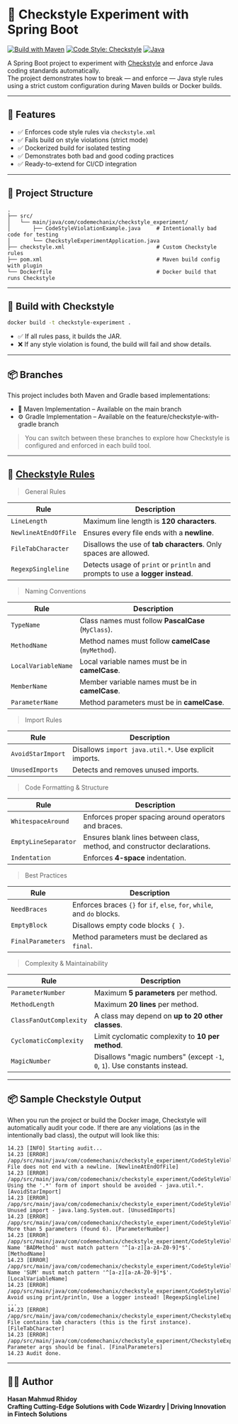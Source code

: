 # 🧪 Checkstyle Experiment with Spring Boot

[![Build with Maven](https://img.shields.io/badge/build-Maven-blue.svg)](https://maven.apache.org/)
[![Code Style: Checkstyle](https://img.shields.io/badge/code%20style-checkstyle-brightgreen.svg)](https://checkstyle.org/)
[![Java](https://img.shields.io/badge/java-21-blue.svg)](https://openjdk.org/projects/jdk/21/)

A Spring Boot project to experiment with [Checkstyle](https://checkstyle.org/) and enforce Java coding standards automatically.  
The project demonstrates how to break — and enforce — Java style rules using a strict custom configuration during Maven builds or Docker builds.

---

## 🧪 Features

- ✅ Enforces code style rules via `checkstyle.xml`
- ✅ Fails build on style violations (strict mode)
- ✅ Dockerized build for isolated testing
- ✅ Demonstrates both bad and good coding practices
- ✅ Ready-to-extend for CI/CD integration

---

## 📁 Project Structure

```plaintext
.
├── src/
│   └── main/java/com/codemechanix/checkstyle_experiment/
│       ├── CodeStyleViolationExample.java     # Intentionally bad code for testing
│       └── CheckstyleExperimentApplication.java
├── checkstyle.xml                             # Custom Checkstyle rules
├── pom.xml                                    # Maven build config with plugin
└── Dockerfile                                 # Docker build that runs Checkstyle
```
---
## 🔨 Build with Checkstyle

```bash
docker build -t checkstyle-experiment .
```

* ✅ If all rules pass, it builds the JAR.
* ❌ If any style violation is found, the build will fail and show details.
---
## 📦 Branches

This project includes both Maven and Gradle based implementations:

* 🧰 Maven Implementation – Available on the main branch
* ⚙️ Gradle Implementation – Available on the feature/checkstyle-with-gradle branch

> You can switch between these branches to explore how Checkstyle is configured and enforced in each build tool.
---
## 📏 [Checkstyle Rules](https://checkstyle.org/checks.html)

> General Rules

| Rule               | Description                                                                 |
|--------------------|-----------------------------------------------------------------------------|
| `LineLength`       | Maximum line length is **120 characters**.                                  |
| `NewlineAtEndOfFile` | Ensures every file ends with a **newline**.                                 |
| `FileTabCharacter` | Disallows the use of **tab characters**. Only spaces are allowed.           |
| `RegexpSingleline` | Detects usage of `print` or `println` and prompts to use a **logger instead**. |

> Naming Conventions

| Rule                | Description                                                                 |
|---------------------|-----------------------------------------------------------------------------|
| `TypeName`          | Class names must follow **PascalCase** (`MyClass`).                         |
| `MethodName`        | Method names must follow **camelCase** (`myMethod`).                        |
| `LocalVariableName` | Local variable names must be in **camelCase**.                              |
| `MemberName`        | Member variable names must be in **camelCase**.                             |
| `ParameterName`     | Method parameters must be in **camelCase**.                                 |


> Import Rules

| Rule              | Description                                                                 |
|-------------------|-----------------------------------------------------------------------------|
| `AvoidStarImport` | Disallows `import java.util.*`. Use explicit imports.                       |
| `UnusedImports`   | Detects and removes unused imports.                                         |

> Code Formatting & Structure

| Rule                 | Description                                                                 |
|----------------------|-----------------------------------------------------------------------------|
| `WhitespaceAround`   | Enforces proper spacing around operators and braces.                        |
| `EmptyLineSeparator` | Ensures blank lines between class, method, and constructor declarations.    |
| `Indentation`        | Enforces **4-space** indentation.                                           |

> Best Practices

| Rule              | Description                                                                 |
|-------------------|-----------------------------------------------------------------------------|
| `NeedBraces`      | Enforces braces `{}` for `if`, `else`, `for`, `while`, and `do` blocks.     |
| `EmptyBlock`      | Disallows empty code blocks `{ }`.                                          |
| `FinalParameters` | Method parameters must be declared as `final`.                              |

> Complexity & Maintainability

| Rule                    | Description                                                                 |
|-------------------------|-----------------------------------------------------------------------------|
| `ParameterNumber`       | Maximum **5 parameters** per method.                                       |
| `MethodLength`          | Maximum **20 lines** per method.                                           |
| `ClassFanOutComplexity` | A class may depend on **up to 20 other classes**.                          |
| `CyclomaticComplexity`  | Limit cyclomatic complexity to **10 per method**.                          |
| `MagicNumber`           | Disallows "magic numbers" (except `-1`, `0`, `1`). Use constants instead.  |

---

## 📦 Sample Checkstyle Output

When you run the project or build the Docker image, Checkstyle will automatically audit your code. If there are any
violations (as in the intentionally bad class), the output will look like this:

```text
14.23 [INFO] Starting audit...
14.23 [ERROR] /app/src/main/java/com/codemechanix/checkstyle_experiment/CodeStyleViolationExample.java:1: File does not end with a newline. [NewlineAtEndOfFile]
14.23 [ERROR] /app/src/main/java/com/codemechanix/checkstyle_experiment/CodeStyleViolationExample.java:3:17: Using the '.*' form of import should be avoided - java.util.*. [AvoidStarImport]
14.23 [ERROR] /app/src/main/java/com/codemechanix/checkstyle_experiment/CodeStyleViolationExample.java:4:15: Unused import - java.lang.System.out. [UnusedImports]
14.23 [ERROR] /app/src/main/java/com/codemechanix/checkstyle_experiment/CodeStyleViolationExample.java:8:17: More than 5 parameters (found 6). [ParameterNumber]
14.23 [ERROR] /app/src/main/java/com/codemechanix/checkstyle_experiment/CodeStyleViolationExample.java:8:17: Name 'BADMethod' must match pattern '^[a-z][a-zA-Z0-9]*$'. [MethodName]
14.23 [ERROR] /app/src/main/java/com/codemechanix/checkstyle_experiment/CodeStyleViolationExample.java:9:13: Name 'SUM' must match pattern '^[a-z][a-zA-Z0-9]*$'. [LocalVariableName]
14.23 [ERROR] /app/src/main/java/com/codemechanix/checkstyle_experiment/CodeStyleViolationExample.java:10: Avoid using print/println, Use a logger instead! [RegexpSingleline]
...
14.23 [ERROR] /app/src/main/java/com/codemechanix/checkstyle_experiment/CheckstyleExperimentApplication.java:9:1: File contains tab characters (this is the first instance). [FileTabCharacter]
14.23 [ERROR] /app/src/main/java/com/codemechanix/checkstyle_experiment/CheckstyleExperimentApplication.java:9:33: Parameter args should be final. [FinalParameters]
14.23 Audit done.
```
---

## 👨‍💻 Author

**Hasan Mahmud Rhidoy**  
**Crafting Cutting-Edge Solutions with Code Wizardry | Driving Innovation in Fintech Solutions**

